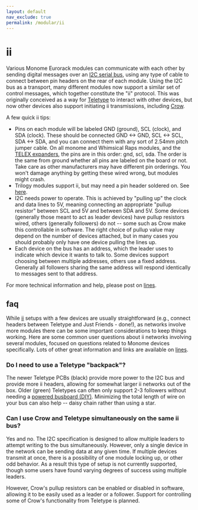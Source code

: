 ```yaml
---
layout: default
nav_exclude: true
permalink: /modular/ii
---
```


# ii

Various Monome Eurorack modules can communicate with each other by sending digital messages over an [I2C serial bus](https://en.wikipedia.org/wiki/I%C2%B2C), using any type of cable to connect between pin headers on the rear of each module. Using the I2C bus as a transport, many different modules now support a similar set of control messages, which together constitute the "ii" protocol. This was originally conceived as a way for [Teletype](/docs/modular/teletype) to interact with other devices, but now other devices also support initiating ii transmissions, including [Crow](/docs/crow).

A few quick ii tips:

* Pins on each module will be labeled GND (ground), SCL (clock), and SDA (clock). These should be connected GND <-> GND, SCL <-> SCL, SDA <-> SDA,
and you can connect them with any sort of 2.54mm pitch jumper cable. On all monome and Whimsical Raps modules, and the [TELEX expanders](https://github.com/bpcmusic/telex/),
the pins are in this order: gnd, scl, sda. The order is the same from ground whether all pins are labeled on the board or not.
Take care as other manufacturers may have different pin orderings. You won't damage anything by getting these wired wrong, but modules might crash.
* Trilogy modules support ii, but may need a pin header soldered on. See [here](/docs/modular/iiheader).
* I2C needs power to operate. This is achieved by "pulling up" the clock and data lines to 5V, meaning connecting an appropriate "pullup resistor" between SCL and 5V and between SDA and 5V. Some devices (generally those meant to act as leader devices) have pullup resistors wired, others (generally followers) do not -- some such as Crow make this controllable in software. The right choice of pullup value may depend on the number of devices attached, but in many cases you should probably only have one device pulling the lines up.
* Each device on the bus has an address, which the leader uses to indicate which device it wants to talk to. Some devices support choosing between multiple addresses, others use a fixed address. Generally all followers sharing the same address will respond identically to messages sent to that address.

For more technical information and help, please post on [lines](https://llllllll.co/t/a-users-guide-to-i2c/19219).

## faq

While [ii](/docs/modular/ii) setups with a few devices are usually
straightforward (e.g., connect headers between Teletype and Just
Friends - done!), as networks involve more modules there can be some
important considerations to keep things working. Here are some common
user questions about ii networks involving several modules, focused on
questions related to Monome devices specifically.  Lots of other great
information and links are available on
[lines](https://llllllll.co/t/a-users-guide-to-i2c/19219).

### Do I need to use a Teletype "backpack"?

The newer Teletype PCBs (black) provide more power to the I2C bus and
provide more ii headers, allowing for somewhat larger ii networks out
of the box. Older (green) Teletypes can often only support 2-3
followers without needing a [powered busboard
(DIY)](https://llllllll.co/t/teletype-busboard/9579). Minimizing the
total length of wire on your bus can also help -- daisy chain rather
than using a star.

### Can I use Crow and Teletype simultaneously on the same ii bus?

Yes and no. The I2C specification is designed to allow multiple
leaders to attempt writing to the bus simultaneously. However, only a
single device in the network can be sending data at any given time. If
multiple devices transmit at once, there is a possibility of one
module locking up, or other odd behavior. As a result this type of
setup is not currently supported, though some users have found varying
degrees of success using multiple leaders.

However, Crow's pullup resistors can be enabled or disabled in software,
allowing it to be easily used as a leader or a follower. Support for
controlling some of Crow's functionality from Teletype is planned.
